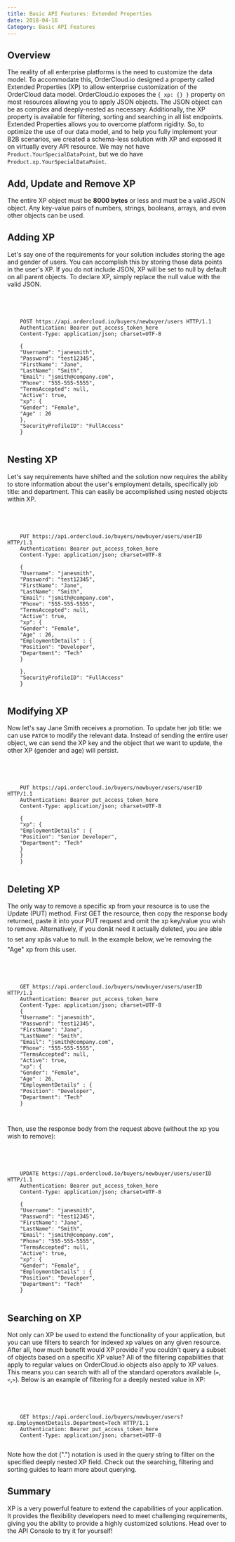 ```yaml
---
title: Basic API Features: Extended Properties
date: 2018-04-16
Category: Basic API Features
---
```



## Overview

The reality of all enterprise platforms is the need to customize the data
model. To accommodate this, OrderCloud.io designed a property called Extended
Properties (XP) to allow enterprise customization of the OrderCloud data
model. OrderCloud.io exposes the `{ xp: {} }` property on most resources
allowing you to apply JSON objects. The JSON object can be as complex and
deeply-nested as necessary. Additionally, the XP property is available for
filtering, sorting and searching in all list endpoints. Extended Properties
allows you to overcome platform rigidity. So, to optimize the use of our data
model, and to help you fully implement your B2B scenarios, we created a
schema-less solution with XP and exposed it on virtually every API resource.
We may not have `Product.YourSpecialDataPoint`, but we do have
`Product.xp.YourSpecialDataPoint`.

## Add, Update and Remove XP

The entire XP object must be **8000 bytes** or less and must be a valid JSON
object. Any key-value pairs of numbers, strings, booleans, arrays, and even
other objects can be used.

## Adding XP

Let's say one of the requirements for your solution includes storing the age
and gender of users. You can accomplish this by storing those data points in
the user's XP. If you do not include JSON, XP will be set to null by default
on all parent objects. To declare XP, simply replace the null value with the
valid JSON.



```


    
    
    POST https://api.ordercloud.io/buyers/newbuyer/users HTTP/1.1
    Authentication: Bearer put_access_token_here
    Content-Type: application/json; charset=UTF-8
    
    {
    "Username": "janesmith",
    "Password": "test12345",
    "FirstName": "Jane",
    "LastName": "Smith",
    "Email": "jsmith@company.com",
    "Phone": "555-555-5555",
    "TermsAccepted": null,
    "Active": true,
    "xp": {
    "Gender": "Female",
    "Age" : 26
    },
    "SecurityProfileID": "FullAccess"
    }
    

```

## Nesting XP

Let's say requirements have shifted and the solution now requires the ability
to store information about the user's employment details, specifically job
title: and department. This can easily be accomplished using nested objects
within XP.



```


    
    
    PUT https://api.ordercloud.io/buyers/newbuyer/users/userID HTTP/1.1
    Authentication: Bearer put_access_token_here
    Content-Type: application/json; charset=UTF-8
    
    {
    "Username": "janesmith",
    "Password": "test12345",
    "FirstName": "Jane",
    "LastName": "Smith",
    "Email": "jsmith@company.com",
    "Phone": "555-555-5555",
    "TermsAccepted": null,
    "Active": true,
    "xp": {
    "Gender": "Female",
    "Age" : 26,
    "EmploymentDetails" : {
    "Position": "Developer",
    "Department": "Tech"
    }
    
    },
    "SecurityProfileID": "FullAccess"
    }
    

```

## Modifying XP

Now let's say Jane Smith receives a promotion. To update her job title: we can
use `PATCH` to modify the relevant data. Instead of sending the entire user
object, we can send the XP key and the object that we want to update, the
other XP (gender and age) will persist.



```


    
    
    PUT https://api.ordercloud.io/buyers/newbuyer/users/userID HTTP/1.1
    Authentication: Bearer put_access_token_here
    Content-Type: application/json; charset=UTF-8
    
    {
    "xp": {
    "EmploymentDetails" : {
    "Position": "Senior Developer",
    "Department": "Tech"
    }
    }
    }
    

```

## Deleting XP

The only way to remove a specific xp from your resource is to use the Update
(PUT) method. First GET the resource, then copy the response body returned,
paste it into your PUT request and omit the xp key/value you wish to remove.
Alternatively, if you donât need it actually deleted, you are able to set
any xpâs value to null. In the example below, we're removing the "Age" xp
from this user.



```


    
    
    GET https://api.ordercloud.io/buyers/newbuyer/users/userID HTTP/1.1
    Authentication: Bearer put_access_token_here
    Content-Type: application/json; charset=UTF-8
    {
    "Username": "janesmith",
    "Password": "test12345",
    "FirstName": "Jane",
    "LastName": "Smith",
    "Email": "jsmith@company.com",
    "Phone": "555-555-5555",
    "TermsAccepted": null,
    "Active": true,
    "xp": {
    "Gender": "Female",
    "Age" : 26,
    "EmploymentDetails" : {
    "Position": "Developer",
    "Department": "Tech"
    }
    
    

```

Then, use the response body from the request above (without the xp you wish to
remove):



```


    
    
    UPDATE https://api.ordercloud.io/buyers/newbuyer/users/userID HTTP/1.1
    Authentication: Bearer put_access_token_here
    Content-Type: application/json; charset=UTF-8 
    
    {
    "Username": "janesmith",
    "Password": "test12345",
    "FirstName": "Jane",
    "LastName": "Smith",
    "Email": "jsmith@company.com",
    "Phone": "555-555-5555",
    "TermsAccepted": null,
    "Active": true,
    "xp": {
    "Gender": "Female",
    "EmploymentDetails" : {
    "Position": "Developer",
    "Department": "Tech"
    }
    

```

## Searching on XP

Not only can XP be used to extend the functionality of your application, but
you can use filters to search for indexed xp values on any given resource.
After all, how much benefit would XP provide if you couldn't query a subset of
objects based on a specific XP value? All of the filtering capabilities that
apply to regular values on OrderCloud.io objects also apply to XP values. This
means you can search with all of the standard operators available
(`=`,`<`,`>`). Below is an example of filtering for a deeply nested value in
XP:



```


    
    
    GET https://api.ordercloud.io/buyers/newbuyer/users?xp.EmploymentDetails.Department=Tech HTTP/1.1
    Authentication: Bearer put_access_token_here
    Content-Type: application/json; charset=UTF-8
    

```

Note how the dot (".") notation is used in the query string to filter on the
specified deeply nested XP field. Check out the searching, filtering and
sorting guides to learn more about querying.





## Summary

XP is a very powerful feature to extend the capabilities of your application.
It provides the flexibility developers need to meet challenging requirements,
giving you the ability to provide a highly customized solutions. Head over to
the API Console to try it for yourself!

